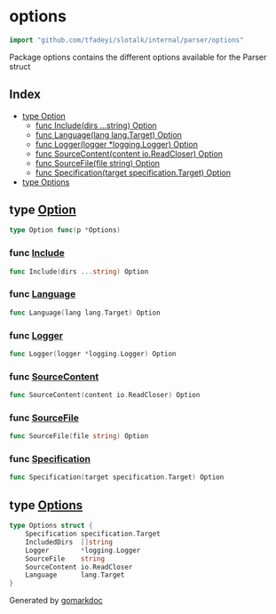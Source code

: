 <!-- Code generated by gomarkdoc. DO NOT EDIT -->

# options

```go
import "github.com/tfadeyi/slotalk/internal/parser/options"
```

Package options contains the different options available for the Parser struct

## Index

- [type Option](<#type-option>)
  - [func Include(dirs ...string) Option](<#func-include>)
  - [func Language(lang lang.Target) Option](<#func-language>)
  - [func Logger(logger *logging.Logger) Option](<#func-logger>)
  - [func SourceContent(content io.ReadCloser) Option](<#func-sourcecontent>)
  - [func SourceFile(file string) Option](<#func-sourcefile>)
  - [func Specification(target specification.Target) Option](<#func-specification>)
- [type Options](<#type-options>)


## type [Option](<https://github.com/tfadeyi/sloth-simple-comments/blob/main/internal/parser/options/options.go#L20>)

```go
type Option func(p *Options)
```

### func [Include](<https://github.com/tfadeyi/sloth-simple-comments/blob/main/internal/parser/options/options.go#L23>)

```go
func Include(dirs ...string) Option
```

### func [Language](<https://github.com/tfadeyi/sloth-simple-comments/blob/main/internal/parser/options/options.go#L48>)

```go
func Language(lang lang.Target) Option
```

### func [Logger](<https://github.com/tfadeyi/sloth-simple-comments/blob/main/internal/parser/options/options.go#L29>)

```go
func Logger(logger *logging.Logger) Option
```

### func [SourceContent](<https://github.com/tfadeyi/sloth-simple-comments/blob/main/internal/parser/options/options.go#L42>)

```go
func SourceContent(content io.ReadCloser) Option
```

### func [SourceFile](<https://github.com/tfadeyi/sloth-simple-comments/blob/main/internal/parser/options/options.go#L36>)

```go
func SourceFile(file string) Option
```

### func [Specification](<https://github.com/tfadeyi/sloth-simple-comments/blob/main/internal/parser/options/options.go#L54>)

```go
func Specification(target specification.Target) Option
```

## type [Options](<https://github.com/tfadeyi/sloth-simple-comments/blob/main/internal/parser/options/options.go#L12-L19>)

```go
type Options struct {
    Specification specification.Target
    IncludedDirs  []string
    Logger        *logging.Logger
    SourceFile    string
    SourceContent io.ReadCloser
    Language      lang.Target
}
```



Generated by [gomarkdoc](<https://github.com/princjef/gomarkdoc>)
